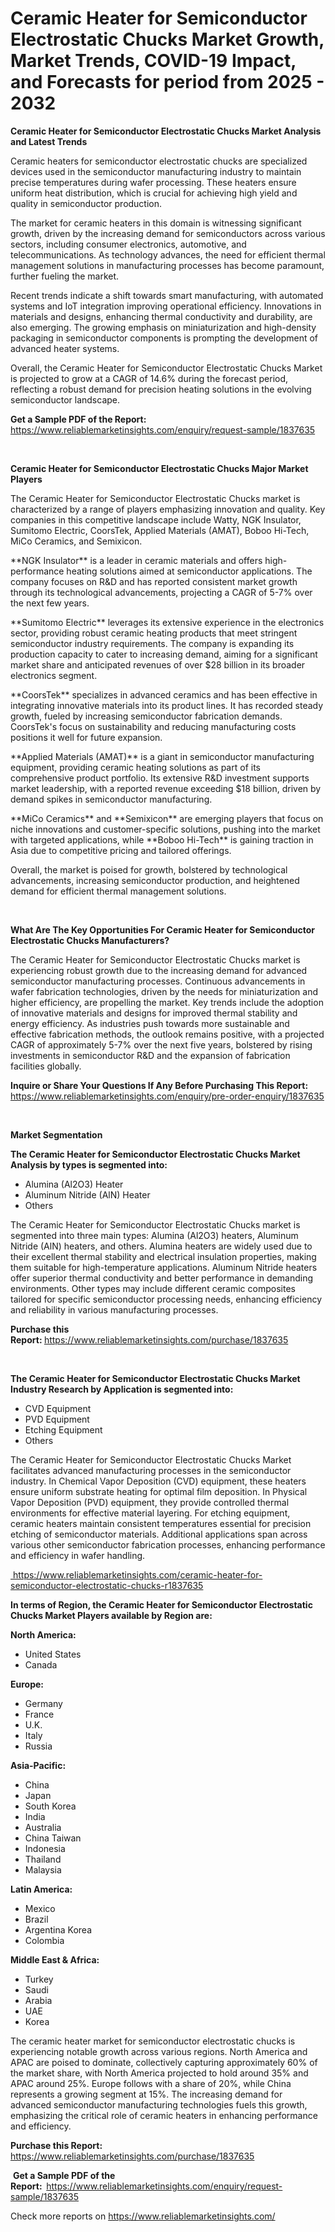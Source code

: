 <p><h1>Ceramic Heater for Semiconductor Electrostatic Chucks Market Growth, Market Trends, COVID-19 Impact, and Forecasts for period from 2025 - 2032</h1></p><p><strong>Ceramic Heater for Semiconductor Electrostatic Chucks Market Analysis and Latest Trends</strong></p>
<p><p>Ceramic heaters for semiconductor electrostatic chucks are specialized devices used in the semiconductor manufacturing industry to maintain precise temperatures during wafer processing. These heaters ensure uniform heat distribution, which is crucial for achieving high yield and quality in semiconductor production. </p><p>The market for ceramic heaters in this domain is witnessing significant growth, driven by the increasing demand for semiconductors across various sectors, including consumer electronics, automotive, and telecommunications. As technology advances, the need for efficient thermal management solutions in manufacturing processes has become paramount, further fueling the market.</p><p>Recent trends indicate a shift towards smart manufacturing, with automated systems and IoT integration improving operational efficiency. Innovations in materials and designs, enhancing thermal conductivity and durability, are also emerging. The growing emphasis on miniaturization and high-density packaging in semiconductor components is prompting the development of advanced heater systems.</p><p>Overall, the Ceramic Heater for Semiconductor Electrostatic Chucks Market is projected to grow at a CAGR of 14.6% during the forecast period, reflecting a robust demand for precision heating solutions in the evolving semiconductor landscape.</p></p>
<p><strong>Get a Sample PDF of the Report:&nbsp;</strong> <a href="https://www.reliablemarketinsights.com/enquiry/request-sample/1837635?utm_campaign=3317&utm_medium=2&utm_source=Github&utm_content=ia&utm_term=06042025&utm_id=ceramic-heater-for-semiconductor-electrostatic-chucks">https://www.reliablemarketinsights.com/enquiry/request-sample/1837635</a></p>
<p>&nbsp;</p>
<p><strong>Ceramic Heater for Semiconductor Electrostatic Chucks Major Market Players</strong></p>
<p><p>The Ceramic Heater for Semiconductor Electrostatic Chucks market is characterized by a range of players emphasizing innovation and quality. Key companies in this competitive landscape include Watty, NGK Insulator, Sumitomo Electric, CoorsTek, Applied Materials (AMAT), Boboo Hi-Tech, MiCo Ceramics, and Semixicon.</p><p>**NGK Insulator** is a leader in ceramic materials and offers high-performance heating solutions aimed at semiconductor applications. The company focuses on R&D and has reported consistent market growth through its technological advancements, projecting a CAGR of 5-7% over the next few years.</p><p>**Sumitomo Electric** leverages its extensive experience in the electronics sector, providing robust ceramic heating products that meet stringent semiconductor industry requirements. The company is expanding its production capacity to cater to increasing demand, aiming for a significant market share and anticipated revenues of over $28 billion in its broader electronics segment.</p><p>**CoorsTek** specializes in advanced ceramics and has been effective in integrating innovative materials into its product lines. It has recorded steady growth, fueled by increasing semiconductor fabrication demands. CoorsTek's focus on sustainability and reducing manufacturing costs positions it well for future expansion.</p><p>**Applied Materials (AMAT)** is a giant in semiconductor manufacturing equipment, providing ceramic heating solutions as part of its comprehensive product portfolio. Its extensive R&D investment supports market leadership, with a reported revenue exceeding $18 billion, driven by demand spikes in semiconductor manufacturing.</p><p>**MiCo Ceramics** and **Semixicon** are emerging players that focus on niche innovations and customer-specific solutions, pushing into the market with targeted applications, while **Boboo Hi-Tech** is gaining traction in Asia due to competitive pricing and tailored offerings.</p><p>Overall, the market is poised for growth, bolstered by technological advancements, increasing semiconductor production, and heightened demand for efficient thermal management solutions.</p></p>
<p>&nbsp;</p>
<p><strong>What Are The Key Opportunities For Ceramic Heater for Semiconductor Electrostatic Chucks Manufacturers?</strong></p>
<p><p>The Ceramic Heater for Semiconductor Electrostatic Chucks market is experiencing robust growth due to the increasing demand for advanced semiconductor manufacturing processes. Continuous advancements in wafer fabrication technologies, driven by the needs for miniaturization and higher efficiency, are propelling the market. Key trends include the adoption of innovative materials and designs for improved thermal stability and energy efficiency. As industries push towards more sustainable and effective fabrication methods, the outlook remains positive, with a projected CAGR of approximately 5-7% over the next five years, bolstered by rising investments in semiconductor R&D and the expansion of fabrication facilities globally.</p></p>
<p><strong>Inquire or Share Your Questions If Any Before Purchasing This Report:</strong> <a href="https://www.reliablemarketinsights.com/enquiry/pre-order-enquiry/1837635?utm_campaign=3317&utm_medium=2&utm_source=Github&utm_content=ia&utm_term=06042025&utm_id=ceramic-heater-for-semiconductor-electrostatic-chucks">https://www.reliablemarketinsights.com/enquiry/pre-order-enquiry/1837635</a></p>
<p>&nbsp;</p>
<p><strong>Market Segmentation</strong></p>
<p><strong>The Ceramic Heater for Semiconductor Electrostatic Chucks Market Analysis by types is segmented into:</strong></p>
<p><ul><li>Alumina (Al2O3) Heater</li><li>Aluminum Nitride (AlN) Heater</li><li>Others</li></ul></p>
<p><p>The Ceramic Heater for Semiconductor Electrostatic Chucks market is segmented into three main types: Alumina (Al2O3) heaters, Aluminum Nitride (AlN) heaters, and others. Alumina heaters are widely used due to their excellent thermal stability and electrical insulation properties, making them suitable for high-temperature applications. Aluminum Nitride heaters offer superior thermal conductivity and better performance in demanding environments. Other types may include different ceramic composites tailored for specific semiconductor processing needs, enhancing efficiency and reliability in various manufacturing processes.</p></p>
<p><strong>Purchase this Report:&nbsp;</strong><a href="https://www.reliablemarketinsights.com/purchase/1837635?utm_campaign=3317&utm_medium=2&utm_source=Github&utm_content=ia&utm_term=06042025&utm_id=ceramic-heater-for-semiconductor-electrostatic-chucks">https://www.reliablemarketinsights.com/purchase/1837635</a></p>
<p>&nbsp;</p>
<p><strong>The Ceramic Heater for Semiconductor Electrostatic Chucks Market Industry Research by Application is segmented into:</strong></p>
<p><ul><li>CVD Equipment</li><li>PVD Equipment</li><li>Etching Equipment</li><li>Others</li></ul></p>
<p><p>The Ceramic Heater for Semiconductor Electrostatic Chucks Market facilitates advanced manufacturing processes in the semiconductor industry. In Chemical Vapor Deposition (CVD) equipment, these heaters ensure uniform substrate heating for optimal film deposition. In Physical Vapor Deposition (PVD) equipment, they provide controlled thermal environments for effective material layering. For etching equipment, ceramic heaters maintain consistent temperatures essential for precision etching of semiconductor materials. Additional applications span across various other semiconductor fabrication processes, enhancing performance and efficiency in wafer handling.</p></p>
<p><a href="https://www.reliablemarketinsights.com/ceramic-heater-for-semiconductor-electrostatic-chucks-r1837635?utm_campaign=3317&utm_medium=2&utm_source=Github&utm_content=ia&utm_term=06042025&utm_id=ceramic-heater-for-semiconductor-electrostatic-chucks">&nbsp;https://www.reliablemarketinsights.com/ceramic-heater-for-semiconductor-electrostatic-chucks-r1837635</a></p>
<p><strong>In terms of Region, the Ceramic Heater for Semiconductor Electrostatic Chucks Market Players available by Region are:</strong></p>
<p>
    <p> <strong> North America: </strong>
        <ul>
            <li>United States</li>
            <li>Canada</li>
        </ul>
        </p> 
    <p> <strong> Europe: </strong>
        <ul>
            <li>Germany</li>
            <li>France</li>
            <li>U.K.</li>
            <li>Italy</li>
            <li>Russia</li>
        </ul>
        </p> 
    <p> <strong> Asia-Pacific: </strong>
        <ul>
            <li>China</li>
            <li>Japan</li>
            <li>South Korea</li>
            <li>India</li>
            <li>Australia</li>
            <li>China Taiwan</li>
            <li>Indonesia</li>
            <li>Thailand</li>
            <li>Malaysia</li>
        </ul>
        </p> 
    <p> <strong> Latin America: </strong>
        <ul>
            <li>Mexico</li>
            <li>Brazil</li>
            <li>Argentina Korea</li>
            <li>Colombia</li>
        </ul>
        </p> 
    <p> <strong> Middle East & Africa: </strong>
        <ul>
            <li>Turkey</li>
            <li>Saudi</li>
            <li>Arabia</li>
            <li>UAE</li>
            <li>Korea</li>
        </ul>
    </p>
    </p>
<p><p>The ceramic heater market for semiconductor electrostatic chucks is experiencing notable growth across various regions. North America and APAC are poised to dominate, collectively capturing approximately 60% of the market share, with North America projected to hold around 35% and APAC around 25%. Europe follows with a share of 20%, while China represents a growing segment at 15%. The increasing demand for advanced semiconductor manufacturing technologies fuels this growth, emphasizing the critical role of ceramic heaters in enhancing performance and efficiency.</p></p>
<p><strong>Purchase this Report: </strong><a href="https://www.reliablemarketinsights.com/purchase/1837635?utm_campaign=3317&utm_medium=2&utm_source=Github&utm_content=ia&utm_term=06042025&utm_id=ceramic-heater-for-semiconductor-electrostatic-chucks">https://www.reliablemarketinsights.com/purchase/1837635</a></p>
<p>&nbsp;<strong>Get a Sample PDF of the Report:&nbsp;&nbsp;</strong><a href="https://www.reliablemarketinsights.com/enquiry/request-sample/1837635?utm_campaign=3317&utm_medium=2&utm_source=Github&utm_content=ia&utm_term=06042025&utm_id=ceramic-heater-for-semiconductor-electrostatic-chucks">https://www.reliablemarketinsights.com/enquiry/request-sample/1837635</a></p>
<p><strong></strong></p>
<p>Check more reports on <a href="https://www.reliablemarketinsights.com/?utm_campaign=3317&utm_medium=2&utm_source=Github&utm_content=ia&utm_term=06042025&utm_id=ceramic-heater-for-semiconductor-electrostatic-chucks">https://www.reliablemarketinsights.com/</a></p>